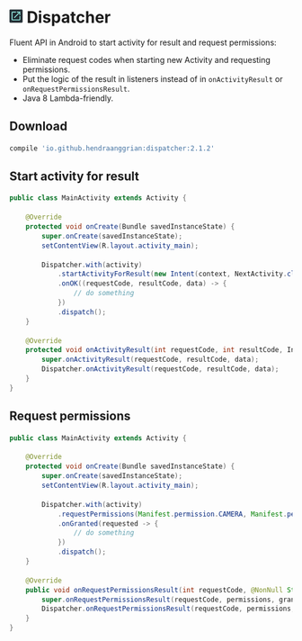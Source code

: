 ![logo](/art/logo.png) Dispatcher
=================================
Fluent API in Android to start activity for result and request permissions:
 * Eliminate request codes when starting new Activity and requesting permissions.
 * Put the logic of the result in listeners instead of in `onActivityResult` or `onRequestPermissionsResult`.
 * Java 8 Lambda-friendly.

Download
--------
```gradle
compile 'io.github.hendraanggrian:dispatcher:2.1.2'
```

Start activity for result
-------------------------
```java
public class MainActivity extends Activity {

    @Override
    protected void onCreate(Bundle savedInstanceState) {
        super.onCreate(savedInstanceState);
        setContentView(R.layout.activity_main);

        Dispatcher.with(activity)
            .startActivityForResult(new Intent(context, NextActivity.class))
            .onOK((requestCode, resultCode, data) -> {
                // do something
            })
            .dispatch();
    }

    @Override
    protected void onActivityResult(int requestCode, int resultCode, Intent data) {
        super.onActivityResult(requestCode, resultCode, data);
        Dispatcher.onActivityResult(requestCode, resultCode, data);
    }
}
```

Request permissions
-------------------
```java
public class MainActivity extends Activity {

    @Override
    protected void onCreate(Bundle savedInstanceState) {
        super.onCreate(savedInstanceState);
        setContentView(R.layout.activity_main);

        Dispatcher.with(activity)
            .requestPermissions(Manifest.permission.CAMERA, Manifest.permission.WRITE_EXTERNAL_STORAGE)
            .onGranted(requested -> {
                // do something
            })
            .dispatch();
    }

    @Override
    public void onRequestPermissionsResult(int requestCode, @NonNull String[] permissions, @NonNull int[] grantResults) {
        super.onRequestPermissionsResult(requestCode, permissions, grantResults);
        Dispatcher.onRequestPermissionsResult(requestCode, permissions, grantResults);
    }
}
```